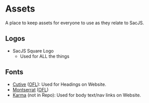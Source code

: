 # Assets

A place to keep assets for everyone to use as they relate to SacJS.

## Logos

* SacJS Square Logo
  * Used for ALL the things

## Fonts

* [Cutive](https://www.google.com/fonts/specimen/Cutive) ([OFL](http://scripts.sil.org/cms/scripts/page.php?item_id=OFL_web)): Used for Headings on Website.
* [Montserrat](https://www.google.com/fonts/specimen/Montserrat) ([OFL](http://scripts.sil.org/cms/scripts/page.php?item_id=OFL_web))
* [Karma](https://www.google.com/fonts/specimen/Karma) (not in Repo): Used for body text/nav links on Website.

